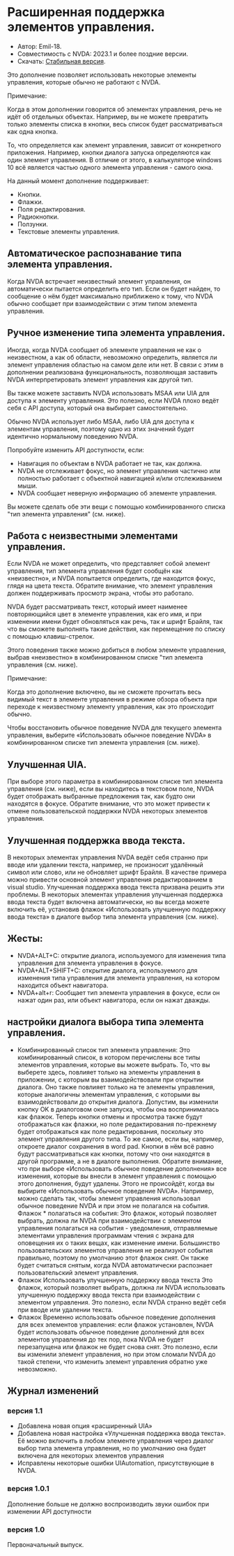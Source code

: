 # Расширенная поддержка элементов управления.
* Автор: Emil-18.
* Совместимость с NVDA: 2023.1 и более поздние версии.
* Скачать: [Стабильная версия](https://github.com/Emil-18/enhanced-control-support/releases/download/v1.1/enhancedControlSupport-1.1.nvda-addon).

Это дополнение позволяет использовать некоторые элементы управления, которые обычно не работают с NVDA.

Примечание:

Когда в этом дополнении говорится об элементах управления, речь не идёт об отдельных объектах. Например, вы не можете превратить только элементы списка в кнопки, весь список будет рассматриваться как одна кнопка.

То, что определяется как элемент управления, зависит от конкретного приложения. Например, кнопки диалога запуска определяются как один элемент управления. В отличие от этого, в калькуляторе windows 10 всё является частью одного элемента управления - самого окна.

На данный момент дополнение поддерживает:

* Кнопки.
* Флажки.
* Поля редактирования.
* Радиокнопки.
* Ползунки.
* Текстовые элементы управления.

## Автоматическое распознавание типа элемента управления.

Когда NVDA встречает неизвестный элемент управления, он автоматически пытается определить его тип. Если он будет найден, то сообщение о нём будет максимально приближено к тому, что NVDA обычно сообщает при взаимодействии с этим типом элемента управления.

## Ручное изменение типа элемента управления.

Иногда, когда NVDA сообщает об элементе управления не как о неизвестном, а как об области, невозможно определить, является ли элемент управления областью на самом деле или нет. В связи с этим в дополнении реализована функциональность, позволяющая заставить NVDA интерпретировать элемент управления как другой тип.

Вы также можете заставить NVDA использовать MSAA или UIA для доступа к элементу управления. Это полезно, если NVDA плохо ведёт себя с API доступа, который она выбирает самостоятельно.

Обычно NVDA использует либо MSAA, либо UIA для доступа к элементам управления, поэтому одно из этих значений будет идентично нормальному поведению NVDA.

Попробуйте изменить API доступности, если:

* Навигация по объектам в NVDA работает не так, как должна.
* NVDA не отслеживает фокус, но элемент управления частично или полностью работает с объектной навигацией и/или отслеживанием мыши.
* NVDA сообщает неверную информацию об элементе управления.

Вы можете сделать обе эти вещи с помощью комбинированного списка "тип элемента управления" (см. ниже).

## Работа с неизвестными элементами управления.

Если NVDA не может определить, что представляет собой элемент управления, тип элемента управления будет сообщён как «неизвестно», и NVDA попытается определить, где находится фокус, глядя на цвета текста. Обратите внимание, что элемент управления должен поддерживать просмотр экрана, чтобы это работало.

NVDA будет рассматривать текст, который имеет наименее повторяющийся цвет в элементе управления, как его имя, и при изменении имени будет обновляться как речь, так и шрифт Брайля, так что вы сможете выполнять такие действия, как перемещение по списку с помощью клавиш-стрелок.

Этого поведения также можно добиться в любом элементе управления, выбрав «неизвестно» в комбинированном списке "тип элемента управления (см. ниже).

Примечание:

Когда это дополнение включено, вы не сможете прочитать весь видимый текст в элементе управления в режиме обзора объекта при переходе к неизвестному элементу управления, как это происходит обычно.

Чтобы восстановить обычное поведение NVDA для текущего элемента управления, выберите «Использовать обычное поведение NVDA» в комбинированном списке тип элемента управления (см. ниже).

## Улучшенная UIA.

При выборе этого параметра в комбинированном списке тип элемента управления (см. ниже), если вы находитесь в текстовом поле, NVDA будет отображать выбранные предложения так, как будто они находятся в фокусе.
Обратите внимание, что это может привести к отмене пользовательской поддержки NVDA некоторых элементов управления.

## Улучшенная поддержка ввода текста.

В некоторых элементах управления NVDA ведёт себя странно при вводе или удалении текста, например, не произносит удалённый символ или слово, или не обновляет шрифт Брайля. В качестве примера можно привести основной элемент управления редактированием в visual studio. Улучшенная поддержка ввода текста призвана решить эти проблемы.
В некоторых элементах управления улучшенная поддержка ввода текста будет включена автоматически, но вы всегда можете включить её, установив флажок «Использовать улучшенную поддержку ввода текста» в диалоге выбор типа элемента управления (см. ниже).

## Жесты:

* NVDA+ALT+C: открытие диалога, используемого для изменения типа управления для элемента управления в фокусе.
* NVDA+ALT+SHIFT+C: открытие диалога, используемого для изменения типа управления для элемента управления, на котором находится объект навигатора.
* NVDA+alt+r: Сообщает тип элемента управления в  фокусе, если он нажат один раз, или объект навигатора, если он нажат дважды.
## настройки диалога выбора типа элемента управления.

* Комбинированный список тип элемента управления:
Это комбинированный список, в котором перечислены все типы элементов управления, которые вы можете выбрать.
То, что вы выберете здесь, повлияет только на элементы управления в приложении, с которым вы взаимодействовали при открытии диалога.
Оно также повлияет только на те элементы управления, которые аналогичны элементам управления, с которыми вы взаимодействовали до открытия диалога.
Допустим, вы изменили кнопку OK в диалоговом окне запуска, чтобы она воспринималась как флажок.
Теперь кнопки отмены и просмотра также будут отображаться как флажки, но поле редактирования по-прежнему будет отображаться как поле редактирования, поскольку это элемент управления другого типа.
То же самое, если вы, например, откроете диалог сохранения в word pad. Кнопки в нём всё равно будут рассматриваться как кнопки, потому что они находятся в другой программе, а не в диалоге выполнения.
Обратите внимание, что при выборе «Использовать обычное поведение дополнения» все изменения, которые вы внесли в элемент управления с помощью этого дополнения, будут удалены.
Этого не происойдёт, когда вы выбирите «Использовать обычное поведение NVDA». Например, можно сделать так, чтобы элемент управления использовал обычное поведение NVDA и при этом не полагался на события.
Флажок * полагаться на события:
Это флажок, который позволяет выбрать, должна ли NVDA при взаимодействии с элементом управления полагаться на события - уведомления, отправляемые элементами управления программам чтения с экрана для оповещения их о таких вещах, как изменение имени. Большинство пользовательских элементов управления не реализуют события правильно, поэтому по умолчанию этот флажок снят.
Он также будет считаться снятым, когда NVDA автоматически распознает пользовательский элемент управления.
* Флажок Использовать улучшенную поддержку ввода текста
Это флажок, который позволяет выбрать, должна ли NVDA использовать улучшенную поддержку ввода текста при взаимодействии с элементом управления.
Это полезно, если NVDA странно ведёт себя при вводе или удалении текста.
* Флажок Временно использовать обычное поведение дополнения для всех элементов управления:
если флажок установлен, NVDA будет использовать обычное поведение дополнений для всех элементов управления до тех пор, пока NVDA не будет перезапущена или флажок не будет снова снят. Это полезно, если вы изменили элемент управления, но при этом сломали NVDA до такой степени, что изменить элемент управления обратно уже невозможно.

## Журнал изменений
### версия 1.1

* Добавлена новая опция «расширенный UIA»
* Добавлена новая настройка «Улучшенная поддержка ввода текста». Её можно включить в любом элементе управления через диалог выбор типа элемента управления, но по умолчанию она будет включена для некоторых элементов управления
* Исправлены некоторые ошибки UIAutomation, присутствующие в NVDA.
### версия 1.0.1

Дополнение больше не должно воспроизводить звуки ошибок при изменении API доступности
### версия 1.0
Первоначальный выпуск.